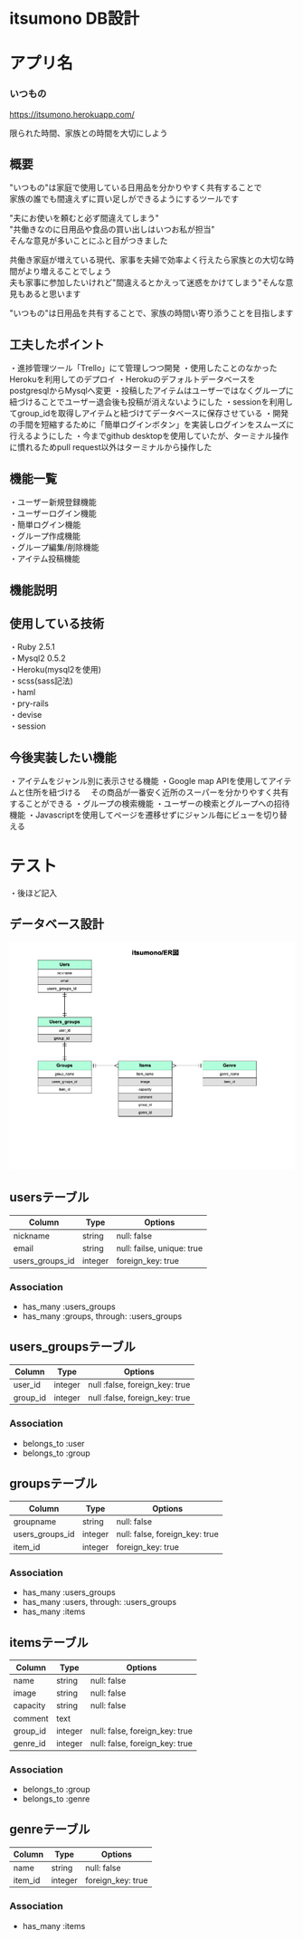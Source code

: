 # itsumono DB設計

アプリ名
====
### いつもの
https://itsumono.herokuapp.com/
  
限られた時間、家族との時間を大切にしよう
  
## 概要
"いつもの"は家庭で使用している日用品を分かりやすく共有することで  
家族の誰でも間違えずに買い足しができるようにするツールです  
  
"夫にお使いを頼むと必ず間違えてしまう"  
"共働きなのに日用品や食品の買い出しはいつお私が担当"  
そんな意見が多いことにふと目がつきました  
  
共働き家庭が増えている現代、家事を夫婦で効率よく行えたら家族との大切な時間がより増えることでしょう  
夫も家事に参加したいけれど"間違えるとかえって迷惑をかけてしまう"そんな意見もあると思います  
  
"いつもの"は日用品を共有することで、家族の時間い寄り添うことを目指します  

## 工夫したポイント
・進捗管理ツール「Trello」にて管理しつつ開発
・使用したことのなかったHerokuを利用してのデプロイ
・HerokuのデフォルトデータベースをpostgresqlからMysqlへ変更
・投稿したアイテムはユーザーではなくグループに紐づけることでユーザー退会後も投稿が消えないようにした
・sessionを利用してgroup_idを取得しアイテムと紐づけてデータベースに保存させている
・開発の手間を短縮するために「簡単ログインボタン」を実装しログインをスムーズに行えるようにした
・今までgithub desktopを使用していたが、ターミナル操作に慣れるためpull request以外はターミナルから操作した

## 機能一覧
・ユーザー新規登録機能  
・ユーザーログイン機能  
・簡単ログイン機能  
・グループ作成機能  
・グループ編集/削除機能  
・アイテム投稿機能  

## 機能説明

## 使用している技術
・Ruby 2.5.1  
・Mysql2 0.5.2  
・Heroku(mysql2を使用)  
・scss(sass記法)  
・haml  
・pry-rails  
・devise  
・session

## 今後実装したい機能
・アイテムをジャンル別に表示させる機能
・Google map APIを使用してアイテムと住所を紐づける
　その商品が一番安く近所のスーパーを分かりやすく共有することができる
・グループの検索機能
・ユーザーの検索とグループへの招待機能
・Javascriptを使用してページを遷移せずにジャンル毎にビューを切り替える

# テスト
・後ほど記入

## データベース設計
![ER図](https://github.com/atsuki1224/itsumono-/blob/master/Entity%20Relationship%20Diagram.png)
## usersテーブル
|Column|Type|Options|
|------|----|-------|
|nickname|string|null: false|
|email|string|null: failse, unique: true|
|users_groups_id|integer|foreign_key: true|
### Association
 - has_many :users_groups
 - has_many :groups, through: :users_groups

## users_groupsテーブル
|Column|Type|Options|
|------|----|-------|
|user_id|integer|null :false, foreign_key: true|
|group_id|integer|null :false, foreign_key: true|
### Association
 - belongs_to :user
 - belongs_to :group

## groupsテーブル
|Column|Type|Options|
|------|----|-------|
|groupname|string|null: false|
|users_groups_id|integer|null: false, foreign_key: true|
|item_id|integer|foreign_key: true|
### Association
 - has_many :users_groups
 - has_many :users, through: :users_groups
 - has_many :items

## itemsテーブル
|Column|Type|Options|
|------|----|-------|
|name|string|null: false|
|image|string|null: false|
|capacity|string|null: false|
|comment|text||
|group_id|integer|null: false, foreign_key: true|
|genre_id|integer|null: false, foreign_key: true|
### Association
 - belongs_to :group
 - belongs_to :genre

## genreテーブル
|Column|Type|Options|
|------|----|-------|
|name|string|null: false|
|item_id|integer|foreign_key: true|
### Association
 - has_many :items
